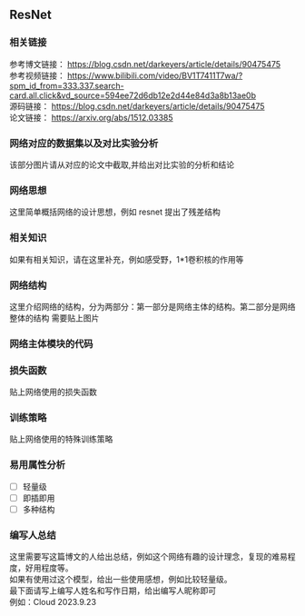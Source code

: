 ## ResNet

### 相关链接
参考博文链接：  https://blog.csdn.net/darkeyers/article/details/90475475  
参考视频链接：  https://www.bilibili.com/video/BV1T7411T7wa/?spm_id_from=333.337.search-card.all.click&vd_source=594ee72d6db12e2d44e84d3a8b13ae0b   
源码链接：  https://blog.csdn.net/darkeyers/article/details/90475475  
论文链接：  https://arxiv.org/abs/1512.03385  

### 网络对应的数据集以及对比实验分析
该部分图片请从对应的论文中截取,并给出对比实验的分析和结论

### 网络思想
这里简单概括网络的设计思想，例如 resnet 提出了残差结构  

### 相关知识
如果有相关知识，请在这里补充，例如感受野，1*1卷积核的作用等

### 网络结构
这里介绍网络的结构，分为两部分：第一部分是网络主体的结构。第二部分是网络整体的结构 
需要贴上图片  

### 网络主体模块的代码

### 损失函数
贴上网络使用的损失函数

### 训练策略
贴上网络使用的特殊训练策略

### 易用属性分析
- [ ] 轻量级 
- [ ] 即插即用
- [ ] 多种结构

### 编写人总结
这里需要写这篇博文的人给出总结，例如这个网络有趣的设计理念，复现的难易程度，好用程度等。  
如果有使用过这个模型，给出一些使用感想，例如比较轻量级。  
最下面请写上编写人姓名和写作日期，给出编写人昵称即可  
例如：Cloud 2023.9.23






